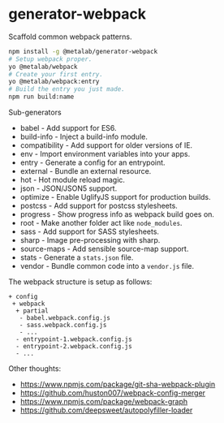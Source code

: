 # generator-webpack

Scaffold common webpack patterns.

```sh
npm install -g @metalab/generator-webpack
# Setup webpack proper.
yo @metalab/webpack
# Create your first entry.
yo @metalab/webpack:entry
# Build the entry you just made.
npm run build:name
```

Sub-generators
 * babel - Add support for ES6.
 * build-info - Inject a build-info module.
 * compatibility - Add support for older versions of IE.
 * env - Import environment variables into your apps.
 * entry - Generate a config for an entrypoint.
 * external - Bundle an external resource.
 * hot - Hot module reload magic.
 * json - JSON/JSON5 support.
 * optimize - Enable UglifyJS support for production builds.
 * postcss - Add support for postcss stylesheets.
 * progress - Show progress info as webpack build goes on.
 * root - Make another folder act like `node_modules`.
 * sass - Add support for SASS stylesheets.
 * sharp - Image pre-processing with sharp.
 * source-maps - Add sensible source-map support.
 * stats - Generate a `stats.json` file.
 * vendor - Bundle common code into a `vendor.js` file.

The webpack structure is setup as follows:

```
+ config
 + webpack
  + partial
   - babel.webpack.config.js
   - sass.webpack.config.js
   - ...
  - entrypoint-1.webpack.config.js
  - entrypoint-2.webpack.config.js
  - ...
```


Other thoughts:
 * https://www.npmjs.com/package/git-sha-webpack-plugin
 * https://github.com/huston007/webpack-config-merger
 * https://www.npmjs.com/package/webpack-graph
 * https://github.com/deepsweet/autopolyfiller-loader
